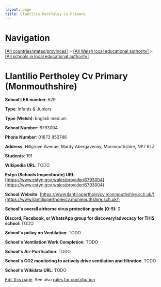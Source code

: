 ```yaml
---
layout: page
title: Llantilio Pertholey Cv Primary
---
```

# Navigation

[[All countries/states/provinces]](../../..) > [[All Welsh local educational authority]](../..) > [[All schools in local educational authority]](..)

# Llantilio Pertholey Cv Primary (Monmouthshire)

**School LEA number**: 679

**Type**: Infants & Juniors

**Type (Welsh)**: English medium

**School Number**: 6793004

**Phone Number**: 01873 853746

**Address**: Hillgrove Avenue, Mardy  Abergavenny, Monmouthshire, NP7 6LZ

**Students**: 191

**Wikipedia URL**: TODO

**Estyn (Schools Inspectorate) URL**: [https://www.estyn.gov.wales/provider/6793004](https://www.estyn.gov.wales/provider/6793004)

**School Website**: [https://www.llantiliopertholeycv.monmouthshire.sch.uk/](https://www.llantiliopertholeycv.monmouthshire.sch.uk/)

**School's overall airborne virus protection grade (0-5)**: 0

**Discord, Facebook, or WhatsApp group for discovery/advocacy for THIS school**: TODO

**School's policy on Ventilation**: TODO

**School's Ventilation Work Completion**: TODO

**School's Air-Purification**: TODO

**School's CO2 monitoring to actively drive ventilation and filtration**: TODO

**School's Wikidata URL**: TODO




[Edit this page](https://github.com/ventilate-schools/Wales/edit/prif/./Monmouthshire/Llantilio_Pertholey_Cv_Primary.md). See also [rules for contribution](../../../contribution-rules/)